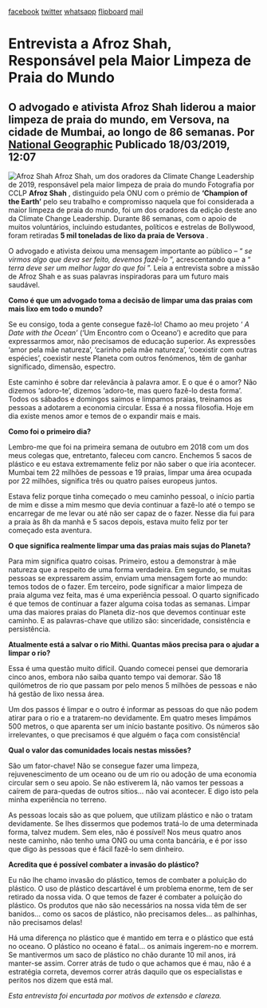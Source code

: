 [facebook](https://www.facebook.com/sharer/sharer.php?u=https%3A%2F%2Fwww.natgeo.pt%2Fmeio-ambiente%2F2019%2F03%2Fentrevista-a-afroz-shah-responsavel-pela-maior-limpeza-de-praia-do-mundo) [twitter](https://twitter.com/share?url=https%3A%2F%2Fwww.natgeo.pt%2Fmeio-ambiente%2F2019%2F03%2Fentrevista-a-afroz-shah-responsavel-pela-maior-limpeza-de-praia-do-mundo&via=natgeo&text=Entrevista%20a%20Afroz%20Shah%2C%20Respons%C3%A1vel%20pela%20Maior%20Limpeza%20de%20Praia%20do%20Mundo) [whatsapp](https://web.whatsapp.com/send?text=https%3A%2F%2Fwww.natgeo.pt%2Fmeio-ambiente%2F2019%2F03%2Fentrevista-a-afroz-shah-responsavel-pela-maior-limpeza-de-praia-do-mundo) [flipboard](https://share.flipboard.com/bookmarklet/popout?v=2&title=Entrevista%20a%20Afroz%20Shah%2C%20Respons%C3%A1vel%20pela%20Maior%20Limpeza%20de%20Praia%20do%20Mundo&url=https%3A%2F%2Fwww.natgeo.pt%2Fmeio-ambiente%2F2019%2F03%2Fentrevista-a-afroz-shah-responsavel-pela-maior-limpeza-de-praia-do-mundo) [mail](mailto:?subject=NatGeo&body=https%3A%2F%2Fwww.natgeo.pt%2Fmeio-ambiente%2F2019%2F03%2Fentrevista-a-afroz-shah-responsavel-pela-maior-limpeza-de-praia-do-mundo%20-%20Entrevista%20a%20Afroz%20Shah%2C%20Respons%C3%A1vel%20pela%20Maior%20Limpeza%20de%20Praia%20do%20Mundo) 
# Entrevista a Afroz Shah, Responsável pela Maior Limpeza de Praia do Mundo 
## O advogado e ativista Afroz Shah liderou a maior limpeza de praia do mundo, em Versova, na cidade de Mumbai, ao longo de 86 semanas. Por [National Geographic](https://www.natgeo.pt/autor/national-geographic) Publicado 18/03/2019, 12:07 
![Afroz Shah](img/files_styles_image_00_public_afroz_0shah_0.jpg, "Afroz Shah")
Afroz Shah, um dos oradores da Climate Change Leadership de 2019, responsável pela maior limpeza de praia do mundo Fotografia por CCLP **Afroz Shah** , distinguido pela ONU com o prémio de **‘Champion of the Earth’** pelo seu trabalho e compromisso naquela que foi considerada a maior limpeza de praia do mundo, foi um dos oradores da edição deste ano da Climate Change Leadership. Durante 86 semanas, com o apoio de muitos voluntários, incluindo estudantes, políticos e estrelas de Bollywood, foram retiradas **5 mil toneladas de lixo da praia de Versova** . 

O advogado e ativista deixou uma mensagem importante ao público – “ _se virmos algo que deva ser feito, devemos fazê-lo_ ”, acrescentando que a “ _terra deve ser um melhor lugar do que foi_ ”. Leia a entrevista sobre a missão de Afroz Shah e as suas palavras inspiradoras para um futuro mais saudável. 

**Como é que um advogado toma a decisão de limpar uma das praias com mais lixo em todo o mundo?** 

Se eu consigo, toda a gente consegue fazê-lo! Chamo ao meu projeto ‘ _A Date with the Ocean’_ (‘Um Encontro com o Oceano’) e acredito que para expressarmos amor, não precisamos de educação superior. As expressões ‘amor pela mãe natureza’, ‘carinho pela mãe natureza’, ‘coexistir com outras espécies’, coexistir neste Planeta com outros fenómenos, têm de ganhar significado, dimensão, espectro. 

Este caminho é sobre dar relevância à palavra amor. E o que é o amor? Não dizemos ‘adoro-te’, dizemos ‘adoro-te, mas quero fazê-lo desta forma’. Todos os sábados e domingos saímos e limpamos praias, treinamos as pessoas a adotarem a economia circular. Essa é a nossa filosofia. Hoje em dia existe menos amor e temos de o expandir mais e mais. 

**Como foi o primeiro dia?** 

Lembro-me que foi na primeira semana de outubro em 2018 com um dos meus colegas que, entretanto, faleceu com cancro. Enchemos 5 sacos de plástico e eu estava extremamente feliz por não saber o que iria acontecer. Mumbai tem 22 milhões de pessoas e 19 praias, limpar uma área ocupada por 22 milhões, significa três ou quatro países europeus juntos. 

Estava feliz porque tinha começado o meu caminho pessoal, o início partia de mim e disse a mim mesmo que devia continuar a fazê-lo até o tempo se encarregar de me levar ou até não ser capaz de o fazer. Nesse dia fui para a praia às 8h da manhã e 5 sacos depois, estava muito feliz por ter começado esta aventura. 

**O que significa realmente limpar uma das praias mais sujas do Planeta?** 

Para mim significa quatro coisas. Primeiro, estou a demonstrar à mãe natureza que a respeito de uma forma verdadeira. Em segundo, se muitas pessoas se expressarem assim, enviam uma mensagem forte ao mundo: temos todos de o fazer. Em terceiro, pode significar a maior limpeza de praia alguma vez feita, mas é uma experiência pessoal. O quarto significado é que temos de continuar a fazer alguma coisa todas as semanas. Limpar uma das maiores praias do Planeta diz-nos que devemos continuar este caminho. E as palavras-chave que utilizo são: sinceridade, consistência e persistência. 

**Atualmente está a salvar o rio Mithi. Quantas mãos precisa para o ajudar a limpar o rio?** 

Essa é uma questão muito difícil. Quando comecei pensei que demoraria cinco anos, embora não saiba quanto tempo vai demorar. São 18 quilómetros de rio que passam por pelo menos 5 milhões de pessoas e não há gestão de lixo nessa área. 

Um dos passos é limpar e o outro é informar as pessoas do que não podem atirar para o rio e a tratarem-no devidamente. Em quatro meses limpámos 500 metros, o que aparenta ser um início bastante positivo. Os números são irrelevantes, o que precisamos é que alguém o faça com consistência! 

**Qual o valor das comunidades locais nestas missões?** 

São um fator-chave! Não se consegue fazer uma limpeza, rejuvenescimento de um oceano ou de um rio ou adoção de uma economia circular sem o seu apoio. Se não estiverem lá, não vamos ter pessoas a caírem de para-quedas de outros sítios… não vai acontecer. E digo isto pela minha experiência no terreno. 

As pessoas locais são as que poluem, que utilizam plástico e não o tratam devidamente. Se lhes dissermos que podemos tratá-lo de uma determinada forma, talvez mudem. Sem eles, não é possível! Nos meus quatro anos neste caminho, não tenho uma ONG ou uma conta bancária, e é por isso que digo às pessoas que é fácil fazê-lo sem dinheiro. 

**Acredita que é possível combater a invasão do plástico?** 

Eu não lhe chamo invasão do plástico, temos de combater a poluição do plástico. O uso de plástico descartável é um problema enorme, tem de ser retirado da nossa vida. O que temos de fazer é combater a poluição do plástico. Os produtos que não são necessários na nossa vida têm de ser banidos… como os sacos de plástico, não precisamos deles… as palhinhas, não precisamos delas! 

Há uma diferença no plástico que é mantido em terra e o plástico que está no oceano. O plástico no oceano é fatal… os animais ingerem-no e morrem. Se mantivermos um saco de plástico no chão durante 10 mil anos, irá manter-se assim. Correr atrás de tudo o que achamos que é mau, não é a estratégia correta, devemos correr atrás daquilo que os especialistas e peritos nos dizem que está mal. 

_Esta entrevista foi encurtada por motivos de extensão e clareza._ 


